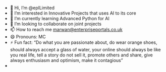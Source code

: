 - 👋 Hi, I’m @eplLimited
- 👀 I’m interested in Innovative Projects that uses AI to its core
- 🌱 I’m currently learning Advanced Python for AI
- 💞️ I’m looking to collaborate on joint projects
- 📫 How to reach me marwan@enterpriseportals.co.uk
- 😄 Pronouns: MC
- ⚡ Fun fact: “Do what you are passionate about, do wear orange shoes, should always accept a glass of water, your online should always be like you real life, tell a story do not sell it, promote others and share, give always enthusiasm and optimism, make it contagious”
- 

<!---
eplLimited/eplLimited is a ✨ special ✨ repository because its `README.md` (this file) appears on your GitHub profile.
You can click the Preview link to take a look at your changes.
--->
